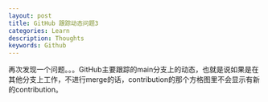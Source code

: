 ```yaml
---
layout: post
title: GitHub 跟踪动态问题3
categories: Learn
description: Thoughts
keywords: Github
---
```


再次发现一个问题。。。GitHub主要跟踪的main分支上的动态，也就是说如果是在其他分支上工作，不进行merge的话，contribution的那个方格图里不会显示有新的contribution。

